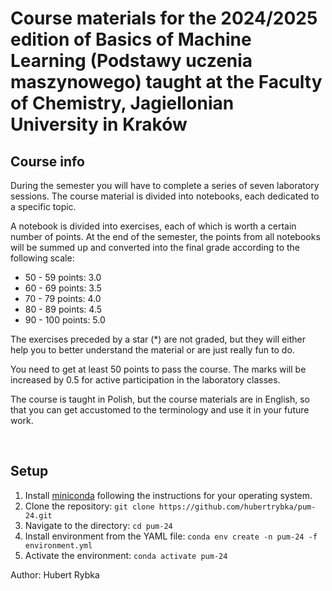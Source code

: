 # Course materials for the 2024/2025 edition of Basics of Machine Learning (Podstawy uczenia maszynowego) taught at the Faculty of Chemistry, Jagiellonian University in Kraków

## Course info
During the semester you will have to complete a series of seven laboratory sessions. 
The course material is divided into notebooks, each dedicated to a specific topic.

A notebook is divided into exercises, each of which is worth a certain number of points.
At the end of the semester, the points from all notebooks will be summed up and converted into the final grade according 
to the following scale:

* 50 - 59 points: 3.0
* 60 - 69 points: 3.5
* 70 - 79 points: 4.0
* 80 - 89 points: 4.5
* 90 - 100 points: 5.0

The exercises preceded by a star (*) are not graded, but they will either help you to better understand the material
or are just really fun to do.

You need to get at least 50 points to pass the course.
The marks will be increased by 0.5 for active participation in the laboratory classes.

The course is taught in Polish, but the course materials are in English, so that you can get accustomed to the
terminology and use it in your future work.

<br>

## Setup

1. Install [miniconda](https://docs.conda.io/en/latest/miniconda.html) following the instructions for your operating
   system.
2. Clone the repository: `git clone https://github.com/hubertrybka/pum-24.git`
3. Navigate to the directory: `cd pum-24`
4. Install environment from the YAML file: `conda env create -n pum-24 -f environment.yml`
5. Activate the environment: `conda activate pum-24`


Author: Hubert Rybka